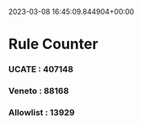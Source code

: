 2023-03-08 16:45:09.844904+00:00
# Rule Counter 
 ### UCATE : 407148

 ### Veneto : 88168

 ### Allowlist : 13929
